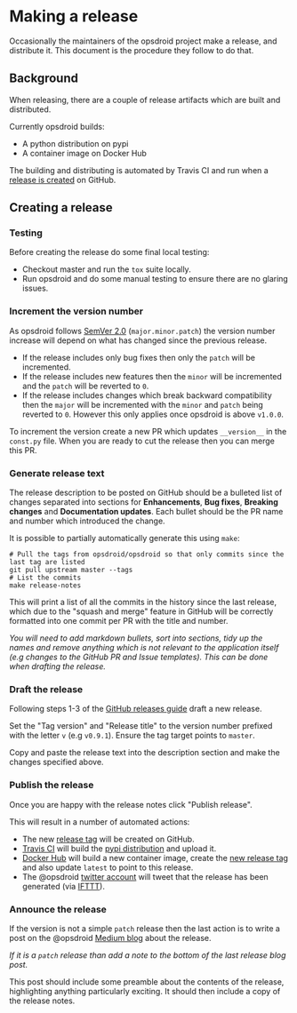 # Making a release

Occasionally the maintainers of the opsdroid project make a release, and
distribute it.  This document is the procedure they follow to do that.

## Background

When releasing, there are a couple of release artifacts which are built and distributed.

Currently opsdroid builds:

 * A python distribution on pypi
 * A container image on Docker Hub

The building and distributing is automated by Travis CI and run when a [release is created](https://help.github.com/articles/creating-releases/) on GitHub.

## Creating a release

### Testing

Before creating the release do some final local testing:

 * Checkout master and run the `tox` suite locally.
 * Run opsdroid and do some manual testing to ensure there are no glaring issues.


### Increment the version number

As opsdroid follows [SemVer 2.0](http://semver.org/) (`major.minor.patch`) the version number increase will depend on what has changed since the previous release.

 * If the release includes only bug fixes then only the `patch` will be incremented.
 * If the release includes new features then the `minor` will be incremented and the `patch` will be reverted to `0`.
 * If the release includes changes which break backward compatibility then the `major` will be incremented with the `minor` and `patch` being reverted to `0`. However this only applies once opsdroid is above `v1.0.0`.

To increment the version create a new PR which updates `__version__` in the `const.py` file. When you are ready to cut the release then you can merge this PR.

### Generate release text

The release description to be posted on GitHub should be a bulleted list of changes separated into sections for **Enhancements**, **Bug fixes**, **Breaking changes** and **Documentation updates**. Each bullet should be the PR name and number which introduced the change.

It is possible to partially automatically generate this using `make`:

```shell
# Pull the tags from opsdroid/opsdroid so that only commits since the last tag are listed
git pull upstream master --tags
# List the commits
make release-notes
```

This will print a list of all the commits in the history since the last release, which due to the "squash and merge" feature in GitHub will be correctly formatted into one commit per PR with the title and number.

_You will need to add markdown bullets, sort into sections, tidy up the names and remove anything which is not relevant to the application itself (e.g changes to the GitHub PR and Issue templates). This can be done when drafting the release._

### Draft the release

Following steps 1-3 of the [GitHub releases guide](https://help.github.com/articles/creating-releases/) draft a new release.

Set the "Tag version" and "Release title" to the version number prefixed with the letter `v` (e.g `v0.9.1`). Ensure the tag target points to `master`.

Copy and paste the release text into the description section and make the changes specified above.

### Publish the release

Once you are happy with the release notes click "Publish release".

This will result in a number of automated actions:

 - The new [release tag](https://github.com/opsdroid/opsdroid/tags) will be created on GitHub.
 - [Travis CI](https://travis-ci.org/opsdroid/opsdroid) will build the [pypi distribution](https://pypi.python.org/pypi/opsdroid) and upload it.
 - [Docker Hub](https://hub.docker.com/r/opsdroid/opsdroid/) will build a new container image, create the [new release tag](https://hub.docker.com/r/opsdroid/opsdroid/tags/) and also update `latest` to point to this release.
 - The @opsdroid [twitter account](https://twitter.com/opsdroid) will tweet that the release has been generated (via [IFTTT](https://ifttt.com)).

### Announce the release

If the version is not a simple `patch` release then the last action is to write a post on the @opsdroid [Medium blog](https://medium.com/opsdroid) about the release.

_If it is a `patch` release than add a note to the bottom of the last release blog post._

This post should include some preamble about the contents of the release, highlighting anything particularly exciting. It should then include a copy of the release notes.

